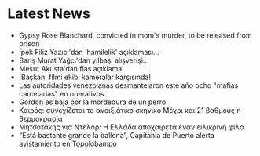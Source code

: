 # Latest News
-  Gypsy Rose Blanchard, convicted in mom's murder, to be released from prison
-  İpek Filiz Yazıcı'dan 'hamilelik' açıklaması...
-  Barış Murat Yağcı'dan yılbaşı alışverişi...
-  Mesut Akusta'dan flaş açıklama!
-  'Başkan' filmi ekibi kameralar karşısında!
-  Las autoridades venezolanas desmantelaron este año ocho "mafias carcelarias" en operativos
-  Gordon es baja por la mordedura de un perro
-  Καιρός: συνεχίζεται το ανοιξιάτικο σκηνικό Μέχρι και 21 βαθμούς η θερμοκρασία
-  Μητσοτάκης για Ντελόρ: Η Ελλάδα αποχαιρετά έναν ειλικρινή φίλο
-  “Está bastante grande la ballena”, Capitanía de Puerto alerta avistamiento en Topolobampo
